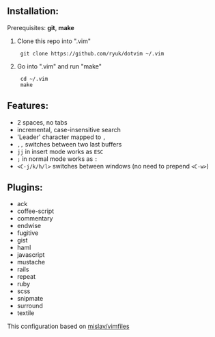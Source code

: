 ## Installation:

Prerequisites: **git**, **make**

1. Clone this repo into ".vim"

        git clone https://github.com/ryuk/dotvim ~/.vim

2. Go into ".vim" and run "make"

        cd ~/.vim
        make

## Features:

* 2 spaces, no tabs
* incremental, case-insensitive search
* 'Leader' character mapped to `,`
* `,,` switches between two last buffers
* `jj` in insert mode works as `ESC`
* `;` in normal mode works as `:`
* `<C-j/k/h/l>` switches between windows (no need to prepend `<C-w>`)

## Plugins:
* ack
* coffee-script
* commentary
* endwise
* fugitive
* gist
* haml
* javascript
* mustache
* rails
* repeat
* ruby
* scss
* snipmate
* surround
* textile



This configuration based on [mislav/vimfiles](https://github.com/mislav/vimfiles)
